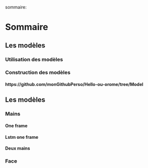 

sommaire:
<h1>Sommaire</h1>

<h2>    Les modèles </h2>
        
<h3>        Utilisation des modèles</h3>
        
<h3>        Construction des modèles</h3>
            
<h4>            https://github.com/monGithubPerso/Hello-ou-orome/tree/Model </h4>

<h2>    Les modèles </h2>

<h3>        Mains </h3>
        
<h4>            One frame</h4>
            
<h4>            Lstm one frame</h4>
        
<h4>            Deux mains</h4>
            
<h3>     Face </h3>
  
  
  
  
  
  
  
   
  



